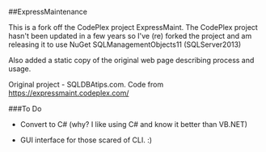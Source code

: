 ##ExpressMaintenance

This is a fork off the CodePlex project ExpressMaint. The CodePlex project hasn't been updated in a few years so I've (re) forked the project and am releasing it to use NuGet SQLManagementObjects11 (SQLServer2013)

Also added a static copy of the original web page describing process and usage.

Original project - SQLDBAtips.com.  Code from  https://expressmaint.codeplex.com/

###To Do

* Convert to C# (why? I like using C# and know it better than VB.NET)

* GUI interface for those scared of CLI. :)


